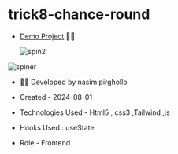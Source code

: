 # trick8-chance-round

- [Demo Project](https://nasim1380p.github.io/trick8-chance-round/) 👩‍💻


  ![spin2](https://github.com/Nasim1380p/trick8-chance-round/assets/155636802/2d892d9d-358a-4433-a6c4-db4547821919)


 ![spiner](https://github.com/Nasim1380p/trick8-chance-round/assets/155636802/64efb9c7-13c9-4c24-b463-97c0d9ddbb36)

- 👩‍🎓 Developed by nasim pirghollo

- Created - 2024-08-01

- Technologies Used - Html5 , css3 ,Tailwind ,js 

- Hooks Used : useState 

- Role - Frontend
